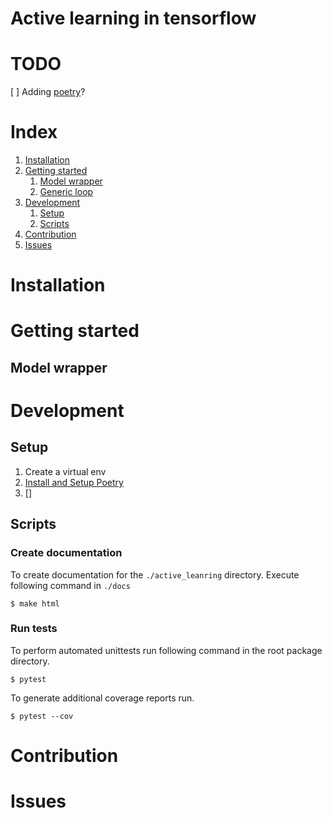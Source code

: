 
# Active learning in tensorflow


# TODO

[ ] Adding [poetry](https://python-poetry.org/)?

# Index

1. [Installation](#Installation)
2. [Getting started](#Getting-started)
    1. [Model wrapper](#Model-wrapper)
    1. [Generic loop](#Basic-loop)
3. [Development](#Development)
    1. [Setup](#Setup)
    2. [Scripts](#Scripts)
4. [Contribution](#Contribution)
5. [Issues](#Issues)


# Installation

# Getting started

## Model wrapper





# Development

## Setup

1. Create a virtual env
1. [Install and Setup Poetry](https://python-poetry.org/docs/#installation)
2. []


## Scripts

### Create documentation

To create documentation for the `./active_leanring` directory. Execute following command
in `./docs`

```shell
$ make html
```

### Run tests

To perform automated unittests run following command in the root package directory.

```shell
$ pytest
```

To generate additional coverage reports run.

```shell
$ pytest --cov
```



# Contribution

# Issues